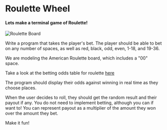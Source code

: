 Roulette Wheel
===============

#### Lets make a terminal game of Roulette!

![Roulette Board](http://2.bp.blogspot.com/-kGS1X7KlTDE/U0oxF27SOdI/AAAAAAAABJQ/XkIqmz1h5AA/s400/americanroulette.png)


Write a program that takes the player's bet. The player should be able to bet on any number of spaces, as well as red, black, odd, even, 1-18, and 19-36. 

We are modeling the American Roulette board, which includes a "00" space.

Take a look at the betting odds table for roulette [here](http://en.wikipedia.org/wiki/Roulette#Bet_odds_table)

The program should display their odds against winning in real time as they choose places.

When the user decides to roll, they should get the random result and their payout if any. You do not need to implement betting, although you can if want to! You can represent payout as a multiplier of the amount they won over the amount they bet.

Make it fun!


